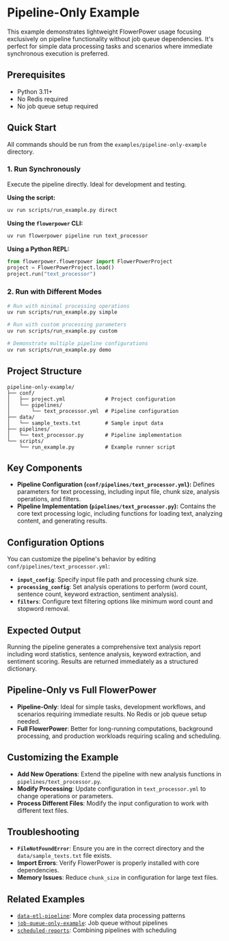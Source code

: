 # Pipeline-Only Example

This example demonstrates lightweight FlowerPower usage focusing exclusively on pipeline functionality without job queue dependencies. It's perfect for simple data processing tasks and scenarios where immediate synchronous execution is preferred.

## Prerequisites

- Python 3.11+
- No Redis required
- No job queue setup required

## Quick Start

All commands should be run from the `examples/pipeline-only-example` directory.

### 1. Run Synchronously

Execute the pipeline directly. Ideal for development and testing.

**Using the script:**
```bash
uv run scripts/run_example.py direct
```

**Using the `flowerpower` CLI:**
```bash
uv run flowerpower pipeline run text_processor
```

**Using a Python REPL:**
```python
from flowerpower.flowerpower import FlowerPowerProject
project = FlowerPowerProject.load()
project.run("text_processor")
```

### 2. Run with Different Modes

```bash
# Run with minimal processing operations
uv run scripts/run_example.py simple

# Run with custom processing parameters
uv run scripts/run_example.py custom

# Demonstrate multiple pipeline configurations
uv run scripts/run_example.py demo
```

## Project Structure

```
pipeline-only-example/
├── conf/
│   ├── project.yml             # Project configuration
│   └── pipelines/
│       └── text_processor.yml  # Pipeline configuration
├── data/
│   └── sample_texts.txt        # Sample input data
├── pipelines/
│   └── text_processor.py       # Pipeline implementation
└── scripts/
    └── run_example.py          # Example runner script
```

## Key Components

- **Pipeline Configuration (`conf/pipelines/text_processor.yml`):** Defines parameters for text processing, including input file, chunk size, analysis operations, and filters.
- **Pipeline Implementation (`pipelines/text_processor.py`):** Contains the core text processing logic, including functions for loading text, analyzing content, and generating results.

## Configuration Options

You can customize the pipeline's behavior by editing `conf/pipelines/text_processor.yml`:

- **`input_config`**: Specify input file path and processing chunk size.
- **`processing_config`**: Set analysis operations to perform (word count, sentence count, keyword extraction, sentiment analysis).
- **`filters`**: Configure text filtering options like minimum word count and stopword removal.

## Expected Output

Running the pipeline generates a comprehensive text analysis report including word statistics, sentence analysis, keyword extraction, and sentiment scoring. Results are returned immediately as a structured dictionary.

## Pipeline-Only vs Full FlowerPower

- **Pipeline-Only**: Ideal for simple tasks, development workflows, and scenarios requiring immediate results. No Redis or job queue setup needed.
- **Full FlowerPower**: Better for long-running computations, background processing, and production workloads requiring scaling and scheduling.

## Customizing the Example

- **Add New Operations**: Extend the pipeline with new analysis functions in `pipelines/text_processor.py`.
- **Modify Processing**: Update configuration in `text_processor.yml` to change operations or parameters.
- **Process Different Files**: Modify the input configuration to work with different text files.

## Troubleshooting

- **`FileNotFoundError`**: Ensure you are in the correct directory and the `data/sample_texts.txt` file exists.
- **Import Errors**: Verify FlowerPower is properly installed with core dependencies.
- **Memory Issues**: Reduce `chunk_size` in configuration for large text files.

## Related Examples

- [`data-etl-pipeline`](../data-etl-pipeline/): More complex data processing patterns
- [`job-queue-only-example`](../job-queue-only-example/): Job queue without pipelines
- [`scheduled-reports`](../scheduled-reports/): Combining pipelines with scheduling